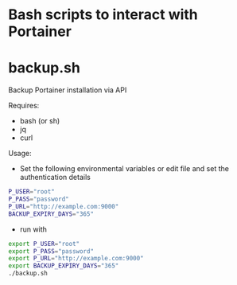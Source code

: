 # Bash scripts to interact with Portainer

# backup.sh
Backup Portainer installation via API

Requires:
* bash (or sh)
* jq
* curl

Usage:

* Set the following environmental variables or edit file and set the authentication details
```bash
P_USER="root"
P_PASS="password"
P_URL="http://example.com:9000"
BACKUP_EXPIRY_DAYS="365"
```

* run with
```bash
export P_USER="root"
export P_PASS="password"
export P_URL="http://example.com:9000"
export BACKUP_EXPIRY_DAYS="365"
./backup.sh
```
